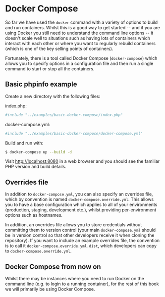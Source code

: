 # Docker Compose

So far we have used the `docker` command with a variety of options to build and run containers. Whilst this is a good way to get started -- and if you are using Docker you still need to understand the command line options -- it doesn't scale well to situations such as having lots of containers which interact with each other or where you want to regularly rebuild containers (which is one of the key selling points of containers).

Fortunately, there is a tool called Docker Compose (`docker-compose`) which allows you to specify options in a configuration file and then run a single command to start or stop all the containers.

## Basic phpinfo example

Create a new directory with the following files:

index.php:

```php
#include "../examples/basic-docker-compose/index.php"

```

docker-compose.yml:

```yaml
#include "../examples/basic-docker-compose/docker-compose.yml"

```

Build and run with:

```bash
$ docker-compose up --build -d
```

Visit [http://localhost:8080](http://localhost:8080) in a web browser and you should see the familiar PHP version and build details.

## Overrides file

In addition to `docker-compose.yml`, you can also specify an overrides file, which by convention is named `docker-compose.override.yml`. This allows you to have a base configuration which applies to all of your environments (production, staging, development etc.), whilst providing per-environment options such as hostnames.

In addition, an overrides file allows you to store credentials without committing them to version control (your main `docker-compose.yml` should be in version control so that other developers receive it when cloning the repository). If you want to include an example overrides file, the convention is to call it `docker-compose.override.yml.dist`, which developers can copy to `docker-compose.override.yml`.

## Docker Compose from now on

Whilst there may be instances where you need to run Docker on the command line (e.g. to login to a running container), for the rest of this book we will primarily be using Docker Compose.